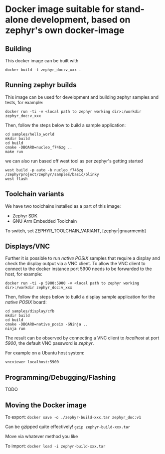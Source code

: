 # Docker image suitable for stand-alone development, based on zephyr's own docker-image

## Building
This docker image can be built with

```
docker build -t zephyr_doc:v_xxx .
```

## Running zephyr builds

This image can be used for development and building zephyr samples and tests,
for example:

```
docker run -ti -v <local path to zephyr working dir>:/workdir zephyr_doc:v_xxx
```

Then, follow the steps below to build a sample application:

```
cd samples/hello_world
mkdir build
cd build
cmake -DBOARD=nucleo_f746zg ..
make run
```

we can also run based off west tool as per zephyr's getting started

```
west build -p auto -b nucleo_f746zg /zephyrproject/zephyr/samples/basic/blinky
west flash
```

## Toolchain variants

We have two toolchains installed as a part of this image:
- Zephyr SDK
- GNU Arm Embedded Toolchain

To switch, set ZEPHYR_TOOLCHAIN_VARIANT, [zephyr|gnuarmemb]

## Displays/VNC

Further it is possible to run _native POSIX_ samples that require a display
and check the display output via a VNC client. To allow the VNC client to
connect to the docker instance port 5900 needs to be forwarded to the host,
for example:

```
docker run -ti -p 5900:5900 -v <local path to zephyr working dir>:/workdir zephyr_doc:v_xxx
```

Then, follow the steps below to build a display sample application for the
_native POSIX_ board:

```
cd samples/display/cfb
mkdir build
cd build
cmake -DBOARD=native_posix -GNinja ..
ninja run
```

The result can be observed by connecting a VNC client to _localhost_ at port
_5900_, the default VNC password is _zephyr_.

For example on a Ubuntu host system:

```
vncviewer localhost:5900
```

## Programming/Debugging/Flashing

TODO

## Moving the Docker image

To export:
```docker save -o ./zephyr-build-xxx.tar zephyr_doc:v1```

Can be gzipped quite effectively!
```gzip zephyr-build-xxx.tar```

Move via whatever method you like

To import:
```docker load -i zephyr-build-xxx.tar```

